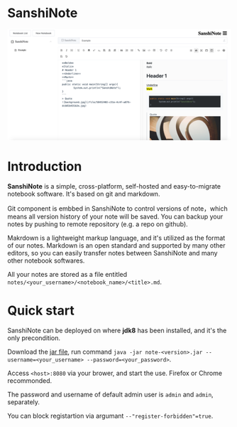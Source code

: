 # SanshiNote
![Example](https://raw.githubusercontent.com/Hansanshi/Image/master/Home.png)
# Introduction
**SanshiNote** is a simple, cross-platform, self-hosted and easy-to-migrate notebook software. It's based on git and markdown.

Git component is embbed in SanshiNote to control versions of note，which means all version history of your note will be saved. You can backup your notes by pushing to remote repository (e.g. a repo on github).

Makrdown is a lightweight markup language, and it's utilized as the format of our notes. Markdown is an open standard and supported by many other editors, so you can easily transfer notes between SanshiNote and many other notebook softwares.

All your notes are stored as a file entitled `notes/<your_username>/<notebook_name>/<title>.md`.


# Quick start
SanshiNote can be deployed on where **jdk8** has been installed, and it's the only precondition.

Download the [jar file](https://seafile.hansanshi.ink/f/6a318fb94c294bb0bd9f/?dl=1), run command
`java -jar note-<version>.jar --username=<your_username> --password=<your_password>`.

Access `<host>:8080` via your brower, and start the use. Firefox or Chrome recommonded.

The password and username of default admin user is `admin` and `admin`, separately.

You can block registartion via argumant `--"register-forbidden"=true`.

